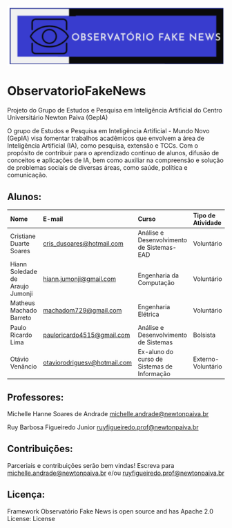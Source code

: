 ![Logo Observatório Fake News](https://github.com/GepIA/ObservatorioFakeNews/blob/main/imagens/Logo_Observatorio_FakeNews.png)

# ObservatorioFakeNews
Projeto do Grupo de Estudos e Pesquisa em Inteligência Artificial do Centro Universitário Newton Paiva (GepIA)

O grupo de Estudos e Pesquisa em Inteligência Artificial - Mundo Novo (GepIA) visa fomentar trabalhos acadêmicos que envolvem a área de Inteligência Artificial (IA), como pesquisa, extensão e TCCs. Com o propósito de contribuir para o aprendizado contínuo de alunos, difusão de conceitos e aplicações de IA, bem como auxiliar na compreensão e solução de problemas sociais de diversas áreas, como saúde, política e comunicação.

## Alunos:

Nome                              | E-mail                        | Curso                                       | Tipo de Atividade
:---------------------------------|:------------------------------|:--------------------------------------------|:--------------------
Cristiane Duarte Soares           | cris_dusoares@hotmail.com     |	Análise e Desenvolvimento de Sistemas-EAD	  |	Voluntário
Hiann Soledade de Araujo Jumonji  | hiann.jumonji@gmail.com       |	Engenharia da Computação                    |	Voluntário
Matheus Machado Barreto	          | machadom729@gmail.com         |	Engenharia Elétrica                         |	Voluntário
Paulo Ricardo Lima                | pauloricardo4515@gmail.com    |	Análise e Desenvolvimento de Sistemas       |	Bolsista
Otávio Venâncio                   | otaviorodriguesv@hotmail.com  | Ex-aluno do curso de Sistemas de Informação | Externo-Voluntário

## Professores:

Michelle Hanne Soares de Andrade michelle.andrade@newtonpaiva.br


Ruy Barbosa Figueiredo Junior ruyfigueiredo.prof@newtonpaiva.br


## Contribuições:
Parceriais e contribuições serão bem vindas! Escreva para michelle.andrade@newtonpaiva.br e/ou ruyfigueiredo.prof@newtonpaiva.br


## Licença:
Framework Observatório Fake News is open source and has Apache 2.0 License: License


 


